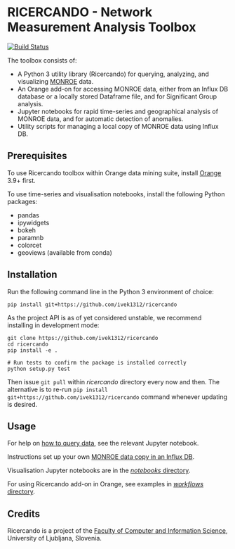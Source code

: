 RICERCANDO - Network Measurement Analysis Toolbox
===============

[![Build Status](https://travis-ci.org/ivek1312/ricercando.svg?branch=master)](https://travis-ci.org/ivek1312/ricercando)

The toolbox consists of:
* A Python 3 utility library (Ricercando) for querying, analyzing, and visualizing [MONROE] data.
* An Orange add-on for accessing MONROE data, either from an Influx DB database or a locally stored Dataframe file, and for Significant Group analysis.
* Jupyter notebooks for rapid time-series and geographical analysis of MONROE data, and for automatic detection of anomalies.
* Utility scripts for managing a local copy of MONROE data using Influx DB. 

[MONROE]: https://www.monroe-project.eu/

Prerequisites
------------

To use Ricercando toolbox within Orange data mining suite, install [Orange] 3.9+ first.  

To use time-series and visualisation notebooks, install the following Python packages:
* pandas
* ipywidgets
* bokeh
* paramnb
* colorcet
* geoviews (available from conda)

[Orange]: https://orange.biolab.si/download/

Installation
------------

Run the following command line in the Python 3 environment of choice:

    pip install git+https://github.com/ivek1312/ricercando

As the project API is as of yet considered unstable, we recommend installing
in development mode:
    
    git clone https://github.com/ivek1312/ricercando
    cd ricercando
    pip install -e .
    
    # Run tests to confirm the package is installed correctly
    python setup.py test

Then issue `git pull` within _ricercando_ directory every now and then.
The alternative is to re-run `pip install git+https://github.com/ivek1312/ricercando`
command whenever updating is desired.

Usage
-----

For help on [how to query data], see the relevant Jupyter notebook.

Instructions set up your own [MONROE data copy in an Influx DB].

Visualisation Jupyter notebooks are in the [_notebooks_ directory].

For using Ricercando add-on in Orange, see examples in [_workflows_ directory].

[how to query data]: notebooks/data.ipynb
[MONROE data copy in an Influx DB]: scripts/
[_notebooks_ directory]: notebooks/
[_workflows_ directory]: workflows/

Credits
------------

Ricercando is a project of the [Faculty of Computer and Information Science], University of Ljubljana, Slovenia. 

[Faculty of Computer and Information Science]: http://www.fri.uni-lj.si/en
